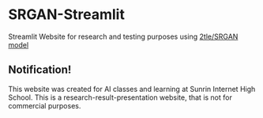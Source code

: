 # SRGAN-Streamlit
Streamlit Website for research and testing purposes using [2tle/SRGAN model](https://github.com/2tle/SRGAN)

## Notification!
This website was created for AI classes and learning at Sunrin Internet High School. This is a research-result-presentation website, that is not for commercial purposes.
